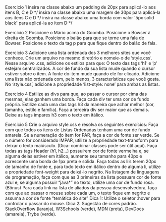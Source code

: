 Exercicio 1
    insira na classe abaixo um padding de 20px para aplicá-lo aos itens B, C e D */
    insira na classe abaixo uma margem de 30px para aplicá-la aos itens C e D */
    insira na classe abaixo uma borda com valor '5px solid black' para aplicá-la ao item D */

Exercício 2
    Posicione o Mário acima do Goomba.
    Posicione o Bowser à direita do Goomba.
    Posicione o balão para que se torne uma fala de Bowser.
    Posicione o texto da tag p para que fique dentro do balão de fala.

Exercicio 3
    Adicione uma lista ordenada dos 3 melhores sites que você conhece.
    Crie um arquivo no mesmo diretório e nomeie-o de ‘style.css’.
    Nesse arquivo .css, adicione os estilos para que:
        O texto das tags ‘h1’ e ‘p’ estejam centralizados.
        A cor de fundo da sua lista mude quando o cursor estiver sobre o item.
        A fonte do item mude quando ele for clicado.
    Adicione uma lista não ordenada com, pelo menos, 3 características que você gosta.
    No ‘style.css’, adicione a propriedade ‘list-style: none’ para ambas as listas.

Exercicio 4
    Estilize as divs para que, ao passar o cursor por cima das mesmas, elas ganhem uma borda.
    Faça cada div ter uma cor de fundo própria.
    Estilize cada uma das tags h3 da maneira que achar melhor (cor, tamanho, estilo e família).
    Faça a terceira div ser maior que as demais.
    Deixe as tags ímpares h3 com o texto em itálico.

Exercicio 5
    Crie o arquivo style.css e resolva os seguintes exercícios:
        Faça com que todos os itens de Listas Ordenadas tenham uma cor de fundo amarela. Se a numeração do item for PAR, faça a cor de fonte ser verde. Se o número for considerado ÍMPAR, utilize a propriedade text-transform para deixar o texto maiúsculo. (Dica: combinar classes pode ser útil aqui).
        Faça todas as tags Header (h1, h2…) possuírem cor de fonte vermelha e, se alguma delas estiver em itálico, aumente seu tamanho para 40px e acrescente uma borda de 1px preta e sólida.
        Faça todas as li’s terem 20px de tamanho de fonte e, para todo texto em itálico dentro de alguma li, utilize a propriedade font-weight para deixá-lo negrito.
        Na listagem de linguagens de programação, faça com que as 3 primeiras da lista possuam cor de fonte azul e, se alguma possuir “java*” no texto, utilize uma cor de fundo rosa.
        (Bônus) Para cada link na lista de aliados da pessoa desenvolvedora, faça com que ao passar o mouse sobre cada um, o texto fique em negrito e assuma a cor de fonte “temática do site”
    Dica 1: Utilize o seletor :hover para controlar o passar do mouse.
    Dica 2: Sugestão de cores padrão. StackOverflow (laranja), W3Schools (verde), MDN (preta), DevDocs (amarela), Trybe (verde).

